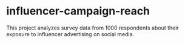 # influencer-campaign-reach
This project analyzes survey data from 1000 respondents about their exposure to influencer advertising on social media.
